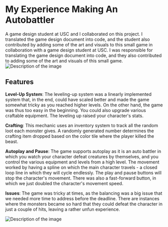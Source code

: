 # My Experience Making An Autobattler

A game design student at USC and I collaborated on this project. I translated the game design document into code, and the student also contributed by adding some of the art and visuals to this small game in collaboration with a game design student at USC. I was responsible for translating the game design document into code, and they also contributed to adding some of the art and visuals of this small game.
![Description of the image](/AutoGame-1.jpg)
## Features
**Level-Up System**: The leveling-up system was a linearly implemented system that, in the end, could have scaled better and made the game somewhat tricky as you reached higher levels. On the other hand, the game was thus too easy in the beginning. You could also upgrade various craftable equipment. The leveling up raised your character's stats.

**Crafting**: This mechanic uses an inventory system to track all the random loot each monster gives. A randomly generated number determines the crafting item dropped based on the color tile where the player killed the beast.

**Autoplay and Pause**: The game supports autoplay as it is an auto battler in which you watch your character defeat creatures by themselves, and you control the various equipment and levels from a high level. The movement worked by having a spline on which the main character travels - a closed loop line in which they will cycle endlessly. The play and pause buttons will stop the character's movement. There was also a fast-forward button, in which we just doubled the character's movement speed.

**Issues**: The game was tricky at times, as the balancing was a big issue that we needed more time to address before the deadline. There are instances where the monsters became so hard that they could defeat the character in just a couple of hits, leaving a rather unfun experience.


![Description of the image](/AutoGame-2.jpg)
